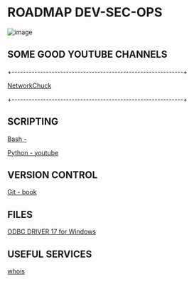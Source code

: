 # ROADMAP DEV-SEC-OPS

![image](https://github.com/busuek/ROADMAP/assets/101875725/37662772-e8de-4683-a707-76c72cd0dd8e)

## SOME GOOD YOUTUBE CHANNELS
+------------------------------------------------------------+

[NetworkChuck](https://www.youtube.com/@NetworkChuck)

+------------------------------------------------------------+
## SCRIPTING
[Bash - ]()

[Python - youtube](https://www.youtube.com/playlist?list=PLx8HYVzPNOImIT7msbXNkk5KVHje8cKB2)

## VERSION CONTROL
[Git - book](https://github.com/busuek/books/blob/main/progit.pdf)

## FILES

[ODBC DRIVER 17 for Windows](https://github.com/busuek/files/blob/main/msodbcsql.msi)

## USEFUL SERVICES

[whois](https://www.whois.com/whois/)
